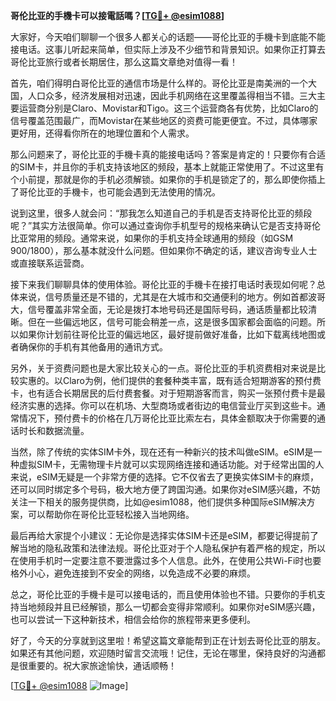 **哥伦比亚的手機卡可以接電話嗎？[[TG💪+ @esim1088](https://t.me/s/esim1088)]**

大家好，今天咱们聊聊一个很多人都关心的话题——哥伦比亚的手機卡到底能不能接电话。这事儿听起来简单，但实际上涉及不少细节和背景知识。如果你正打算去哥伦比亚旅行或者长期居住，那么这篇文章绝对值得一看！

首先，咱们得明白哥伦比亚的通信市场是什么样的。哥伦比亚是南美洲的一个大国，人口众多，经济发展相对迅速，因此手机网络在这里覆盖得相当不错。三大主要运营商分别是Claro、Movistar和Tigo。这三个运营商各有优势，比如Claro的信号覆盖范围最广，而Movistar在某些地区的资费可能更便宜。不过，具体哪家更好用，还得看你所在的地理位置和个人需求。

那么问题来了，哥伦比亚的手機卡真的能接电话吗？答案是肯定的！只要你有合适的SIM卡，并且你的手机支持该地区的频段，基本上就能正常使用了。不过这里有个小前提，那就是你的手机必须解锁。如果你的手机是锁定了的，那么即使你插上了哥伦比亚的手機卡，也可能会遇到无法使用的情况。

说到这里，很多人就会问：“那我怎么知道自己的手机是否支持哥伦比亚的频段呢？”其实方法很简单。你可以通过查询你手机型号的规格来确认它是否支持哥伦比亚常用的频段。通常来说，如果你的手机支持全球通用的频段（如GSM 900/1800），那么基本就没什么问题。但如果你不确定的话，建议咨询专业人士或直接联系运营商。

接下来我们聊聊具体的使用体验。哥伦比亚的手機卡在接打电话时表现如何呢？总体来说，信号质量还是不错的，尤其是在大城市和交通便利的地方。例如首都波哥大，信号覆盖非常全面，无论是拨打本地号码还是国际号码，通话质量都比较清晰。但在一些偏远地区，信号可能会稍差一点，这是很多国家都会面临的问题。所以如果你计划前往哥伦比亚的偏远地区，最好提前做好准备，比如下载离线地图或者确保你的手机有其他备用的通讯方式。

另外，关于资费问题也是大家比较关心的一点。哥伦比亚的手机资费相对来说是比较实惠的。以Claro为例，他们提供的套餐种类丰富，既有适合短期游客的预付费卡，也有适合长期居民的后付费套餐。对于短期游客而言，购买一张预付费卡是最经济实惠的选择。你可以在机场、大型商场或者街边的电信营业厅买到这些卡。通常情况下，预付费卡的价格在几万哥伦比亚比索左右，具体金额取决于你需要的通话时长和数据流量。

当然，除了传统的实体SIM卡外，现在还有一种新兴的技术叫做eSIM。eSIM是一种虚拟SIM卡，无需物理卡片就可以实现网络连接和通话功能。对于经常出国的人来说，eSIM无疑是一个非常方便的选择。它不仅省去了更换实体SIM卡的麻烦，还可以同时绑定多个号码，极大地方便了跨国沟通。如果你对eSIM感兴趣，不妨关注一下相关的服务提供商，比如@esim1088，他们提供多种国际eSIM解决方案，可以帮助你在哥伦比亚轻松接入当地网络。

最后再给大家提个小建议：无论你是选择实体SIM卡还是eSIM，都要记得提前了解当地的隐私政策和法律法规。哥伦比亚对于个人隐私保护有着严格的规定，所以在使用手机时一定要注意不要泄露过多个人信息。此外，在使用公共Wi-Fi时也要格外小心，避免连接到不安全的网络，以免造成不必要的麻烦。

总之，哥伦比亚的手機卡是可以接电话的，而且使用体验也不错。只要你的手机支持当地频段并且已经解锁，那么一切都会变得非常顺利。如果你对eSIM感兴趣，也可以尝试一下这种新技术，相信会给你的旅程带来更多便利。

好了，今天的分享就到这里啦！希望这篇文章能帮到正在计划去哥伦比亚的朋友。如果还有其他问题，欢迎随时留言交流哦！记住，无论在哪里，保持良好的沟通都是很重要的。祝大家旅途愉快，通话顺畅！

[[TG💪+ @esim1088](https://t.me/s/esim1088) ![Image](https://i.postimg.cc/4NQfJmqS/Snipaste-2025-05-13-00-14-12.png)]